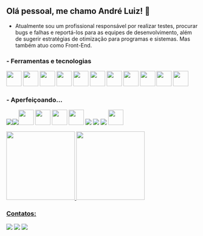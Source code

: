 ## Olá pessoal, me chamo André Luiz! 👋

- Atualmente sou um profissional responsável por realizar testes, procurar bugs e falhas e reportá-los para as equipes de desenvolvimento, além de sugerir estratégias de otimização para programas e sistemas. Mas também atuo como Front-End.




### - Ferramentas e tecnologias

 <img src="https://cdn.jsdelivr.net/gh/devicons/devicon/icons/linux/linux-original.svg" width="40" height="40"/>  <img src="https://cdn.jsdelivr.net/gh/devicons/devicon/icons/firefox/firefox-original.svg" width="40" height="40"/> <img src="https://cdn.jsdelivr.net/gh/devicons/devicon/icons/git/git-original.svg" width="40" height="40"/>  <img src="https://cdn.jsdelivr.net/gh/devicons/devicon/icons/vscode/vscode-original.svg" width="40" height="40"/>   <img src="https://cdn.jsdelivr.net/gh/devicons/devicon/icons/html5/html5-plain-wordmark.svg" width="40" height="40"/>  <img src="https://cdn.jsdelivr.net/gh/devicons/devicon/icons/css3/css3-plain-wordmark.svg" width="40" height="40"/>  <img src="https://cdn.jsdelivr.net/gh/devicons/devicon/icons/javascript/javascript-plain.svg" width="40" height="40"/> <img src="https://cdn.jsdelivr.net/gh/devicons/devicon/icons/react/react-original.svg" width='40' heigth='40'/>  <img src="https://cdn.jsdelivr.net/gh/devicons/devicon/icons/mysql/mysql-original-wordmark.svg" width="40" height="40"/>   <img src="https://cdn.jsdelivr.net/gh/devicons/devicon/icons/nodejs/nodejs-plain.svg" width="40" height="40"/>
<img src="https://cdnjs.cloudflare.com/ajax/libs/simple-icons/3.2.0/cypress.svg" width="40" heigth="40"/>

 
 
 

### - Aperfeiçoando...


 <img src="https://img.icons8.com/color/48/null/selenium-test-automation.png"/><img src="https://img.icons8.com/color/40/null/java-coffee-cup-logo--v1.png"/><img src="https://cdn.jsdelivr.net/gh/devicons/devicon/icons/php/php-plain.svg" width="40" height="40"/>  <img src="https://cdn.jsdelivr.net/gh/devicons/devicon/icons/typescript/typescript-plain.svg" width="40" height="40"/> <img src="https://cdn.jsdelivr.net/gh/devicons/devicon/icons/vuejs/vuejs-original-wordmark.svg" width="40" height="40"/>  <img src="https://cdn.jsdelivr.net/gh/devicons/devicon/icons/docker/docker-plain-wordmark.svg" width="40" height="40"/>
 <img src="https://img.icons8.com/office/48/000000/ruby-programming-language.png"/>
 <img src="https://img.icons8.com/external-flat-icons-maxicons/48/000000/external-animal-life-of-amazon-flat-flat-icons-maxicons-9.png"/>
 <img src="https://img.icons8.com/color/48/000000/python--v1.png"/>
 <img src="https://avatars.githubusercontent.com/u/574284?s=200&v=4" width="40" heigth="40"/>
 
 
 
 
<div>
<a href="https://github.com/AndreLuizGomesPereira">
<img height="180em" src="https://github-readme-stats.vercel.app/api?username=AndreLuizGomesPereira&show_icons=true&theme=dracula&include_all_commits=true&count_private=true"/>
  <img height="180em" src="https://github-readme-stats.vercel.app/api/top-langs/?username=AndreLuizGomesPereira&layout=compact&langs_count=7&theme=dracula"/>
</div>


### Contatos:                            

<div>
<a href="https://instagram.com/andrekalel" target="_blank"><img src="https://img.shields.io/badge/-Instagram-%23E4405F?style=for-the-badge&logo=instagram&logoColor=white" target="_blank"></a>
<a href = "mailto:andregomesenator@gmail.com"><img src="https://img.shields.io/badge/Gmail-D14836?style=for-the-badge&logo=gmail&logoColor=white" target="_blank"></a>
<a href="https://www.linkedin.com/in/andreluizgomespereira" target="_blank"><img src="https://img.shields.io/badge/-LinkedIn-%230077B5?style=for-the-badge&logo=linkedin&logoColor=white" target="_blank"></a>   
</div>
